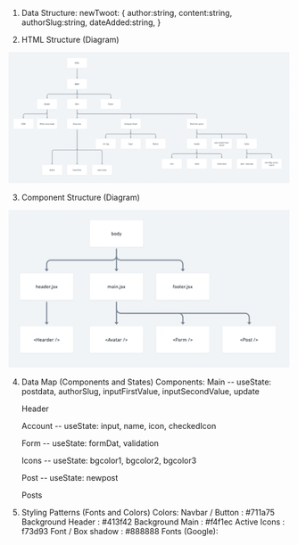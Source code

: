 1. Data Structure:
   newTwoot: {
   author:string,
   content:string,
   authorSlug:string,
   dateAdded:string,
   }

2. HTML Structure (Diagram)

![alt text](<REACT-midTerm(Twootr)HTML%20structure.png>)

3. Component Structure (Diagram)

![alt text](<REACT-midTerm(Twootr)Component%20Structure.png>)

4. Data Map (Components and States)
   Components:
   Main --
   useState: postdata, authorSlug, inputFirstValue, inputSecondValue, update

    Header

    Account --
    useState: input, name, icon, checkedIcon

    Form --
    useState: formDat, validation

    Icons --
    useState: bgcolor1, bgcolor2, bgcolor3

    Post --
    useState: newpost

    Posts

5. Styling Patterns (Fonts and Colors)
   Colors:
   Navbar / Button : #711a75
   Background Header : #413f42
   Background Main : #f4f1ec
   Active Icons : f73d93
   Font / Box shadow : #888888
   Fonts (Google):

